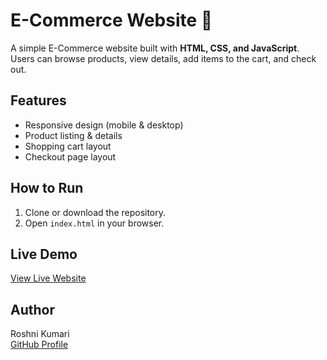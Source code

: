 # E-Commerce Website 🛒

A simple E-Commerce website built with **HTML, CSS, and JavaScript**. Users can browse products, view details, add items to the cart, and check out.

## Features
- Responsive design (mobile & desktop)  
- Product listing & details  
- Shopping cart layout  
- Checkout page layout  

## How to Run
1. Clone or download the repository.  
2. Open `index.html` in your browser.  

## Live Demo
[View Live Website](https://Roshnikumari20.github.io/e_commerce-website/)

## Author
Roshni Kumari  
[GitHub Profile](https://github.com/Roshnikumari20)

